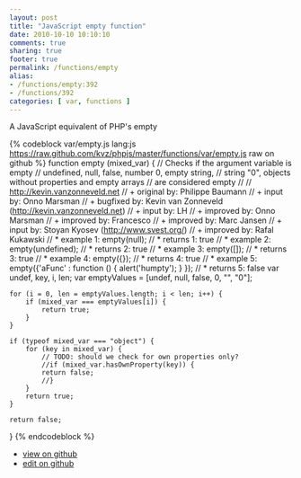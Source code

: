 ```yaml
---
layout: post
title: "JavaScript empty function"
date: 2010-10-10 10:10:10
comments: true
sharing: true
footer: true
permalink: /functions/empty
alias:
- /functions/empty:392
- /functions/392
categories: [ var, functions ]
---
```

A JavaScript equivalent of PHP's empty
<!-- more -->
{% codeblock var/empty.js lang:js https://raw.github.com/kvz/phpjs/master/functions/var/empty.js raw on github %}
function empty (mixed_var) {
    // Checks if the argument variable is empty
    // undefined, null, false, number 0, empty string,
    // string "0", objects without properties and empty arrays
    // are considered empty
    //
    // http://kevin.vanzonneveld.net
    // +   original by: Philippe Baumann
    // +      input by: Onno Marsman
    // +   bugfixed by: Kevin van Zonneveld (http://kevin.vanzonneveld.net)
    // +      input by: LH
    // +   improved by: Onno Marsman
    // +   improved by: Francesco
    // +   improved by: Marc Jansen
    // +      input by: Stoyan Kyosev (http://www.svest.org/)
    // +   improved by: Rafal Kukawski
    // *     example 1: empty(null);
    // *     returns 1: true
    // *     example 2: empty(undefined);
    // *     returns 2: true
    // *     example 3: empty([]);
    // *     returns 3: true
    // *     example 4: empty({});
    // *     returns 4: true
    // *     example 5: empty({'aFunc' : function () { alert('humpty'); } });
    // *     returns 5: false
    var undef, key, i, len;
    var emptyValues = [undef, null, false, 0, "", "0"];
    
    for (i = 0, len = emptyValues.length; i < len; i++) {
        if (mixed_var === emptyValues[i]) {
            return true;
        }
    }

    if (typeof mixed_var === "object") {
        for (key in mixed_var) {
            // TODO: should we check for own properties only?
            //if (mixed_var.hasOwnProperty(key)) {
            return false;
            //}
        }
        return true;
    }

    return false;
}
{% endcodeblock %}
<ul>
 <li><a href="https://github.com/kvz/phpjs/blob/master/functions/var/empty.js">view on github</a></li>
 <li><a href="https://github.com/kvz/phpjs/edit/master/functions/var/empty.js">edit on github</a></li>
</ul>
